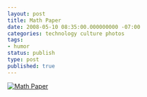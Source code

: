 ```yaml
---
layout: post
title: Math Paper
date: 2008-05-10 08:35:00.000000000 -07:00
categories: technology culture photos
tags:
- humor
status: publish
type: post
published: true
---
```

[![Math Paper](//imgs.xkcd.com/comics/math_paper.png "That's nothing. I once lost my genetics, rocketry, and stripping licenses in a single incident.")](//xkcd.com/410/)
